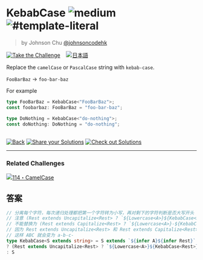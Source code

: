 <!--info-header-start--><h1>KebabCase <img src="https://img.shields.io/badge/-medium-d9901a" alt="medium"/> <img src="https://img.shields.io/badge/-%23template--literal-999" alt="#template-literal"/></h1><blockquote><p>by Johnson Chu <a href="https://github.com/johnsoncodehk" target="_blank">@johnsoncodehk</a></p></blockquote><p><a href="https://tsch.js.org/612/play" target="_blank"><img src="https://img.shields.io/badge/-Take%20the%20Challenge-3178c6?logo=typescript&logoColor=white" alt="Take the Challenge"/></a> &nbsp;&nbsp;&nbsp;<a href="./README.ja.md" target="_blank"><img src="https://img.shields.io/badge/-%E6%97%A5%E6%9C%AC%E8%AA%9E-gray" alt="日本語"/></a> </p><!--info-header-end-->

Replace the `camelCase` or `PascalCase` string with `kebab-case`.

`FooBarBaz` -> `foo-bar-baz`

For example

```ts
type FooBarBaz = KebabCase<"FooBarBaz">;
const foobarbaz: FooBarBaz = "foo-bar-baz";

type DoNothing = KebabCase<"do-nothing">;
const doNothing: DoNothing = "do-nothing";
```

<!--info-footer-start--><br><a href="../../README.md" target="_blank"><img src="https://img.shields.io/badge/-Back-grey" alt="Back"/></a> <a href="https://tsch.js.org/612/answer" target="_blank"><img src="https://img.shields.io/badge/-Share%20your%20Solutions-teal" alt="Share your Solutions"/></a> <a href="https://tsch.js.org/612/solutions" target="_blank"><img src="https://img.shields.io/badge/-Check%20out%20Solutions-de5a77?logo=awesome-lists&logoColor=white" alt="Check out Solutions"/></a> <hr><h3>Related Challenges</h3><a href="https://github.com/type-challenges/type-challenges/blob/main/questions/00114-hard-camelcase/README.md" target="_blank"><img src="https://img.shields.io/badge/-114%E3%83%BBCamelCase-de3d37" alt="114・CamelCase"/></a> <!--info-footer-end-->

## 答案
```ts
// 分离每个字符，每次递归处理都把第一个字符转为小写，再对剩下的字符判断是否大写开头
// 注意 (Rest extends Uncapitalize<Rest> ? `${Lowercase<A>}${KebabCase<Rest>}` : `${Lowercase<A>}-${KebabCase<Rest>}`) 
// 不能替换为 (Rest extends Capitalize<Rest> ? `${Lowercase<A>}-${KebabCase<Rest>}` : `${Lowercase<A>}${KebabCase<Rest>}`) 
// 因为 Rest extends Uncapitalize<Rest> 和 Rest extends Capitalize<Rest> 两个条件，即使是空字符串也为真
// 这样 ABC 就会变为 a-b-c-
type KebabCase<S extends string> = S extends `${infer A}${infer Rest}` 
? (Rest extends Uncapitalize<Rest> ? `${Lowercase<A>}${KebabCase<Rest>}` : `${Lowercase<A>}-${KebabCase<Rest>}`) 
: S
```
